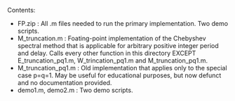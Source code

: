 Contents:
- FP.zip : All .m files needed to run the primary implementation. Two demo scripts.
- M_truncation.m : Foating-point implementation of the Chebyshev spectral method that is applicable for arbitrary positive integer period and delay. Calls every other function in this directory EXCEPT E_truncation_pq1.m, W_trincation_pq1.m and M_truncation_pq1.m.
- M_truncation_pq1.m : Old implementation that applies only to the special case p=q=1. May be useful for educational purposes, but now defunct and no documentation provided.
- demo1.m, demo2.m : Two demo scripts.
